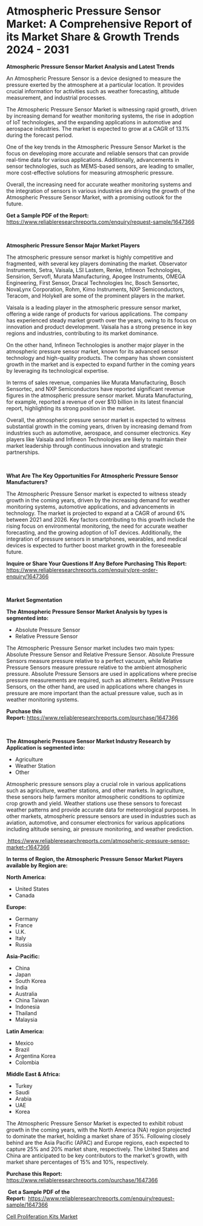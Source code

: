 <p><h1>Atmospheric Pressure Sensor Market: A Comprehensive Report of its Market Share & Growth Trends 2024 - 2031</h1></p><p><strong>Atmospheric Pressure Sensor Market Analysis and Latest Trends</strong></p>
<p><p>An Atmospheric Pressure Sensor is a device designed to measure the pressure exerted by the atmosphere at a particular location. It provides crucial information for activities such as weather forecasting, altitude measurement, and industrial processes.</p><p>The Atmospheric Pressure Sensor Market is witnessing rapid growth, driven by increasing demand for weather monitoring systems, the rise in adoption of IoT technologies, and the expanding applications in automotive and aerospace industries. The market is expected to grow at a CAGR of 13.1% during the forecast period.</p><p>One of the key trends in the Atmospheric Pressure Sensor Market is the focus on developing more accurate and reliable sensors that can provide real-time data for various applications. Additionally, advancements in sensor technologies, such as MEMS-based sensors, are leading to smaller, more cost-effective solutions for measuring atmospheric pressure.</p><p>Overall, the increasing need for accurate weather monitoring systems and the integration of sensors in various industries are driving the growth of the Atmospheric Pressure Sensor Market, with a promising outlook for the future.</p></p>
<p><strong>Get a Sample PDF of the Report:&nbsp;</strong> <a href="https://www.reliableresearchreports.com/enquiry/request-sample/1647366">https://www.reliableresearchreports.com/enquiry/request-sample/1647366</a></p>
<p>&nbsp;</p>
<p><strong>Atmospheric Pressure Sensor Major Market Players</strong></p>
<p><p>The atmospheric pressure sensor market is highly competitive and fragmented, with several key players dominating the market. Observator Instruments, Setra, Vaisala, LSI Lastem, Renke, Infineon Technologies, Sensirion, Servofl, Murata Manufacturing, Apogee Instruments, OMEGA Engineering, First Sensor, Dracal Technologies Inc, Bosch Sensortec, NovaLynx Corporation, Rohm, Kimo Instruments, NXP Semiconductors, Teracom, and Holykell are some of the prominent players in the market.</p><p>Vaisala is a leading player in the atmospheric pressure sensor market, offering a wide range of products for various applications. The company has experienced steady market growth over the years, owing to its focus on innovation and product development. Vaisala has a strong presence in key regions and industries, contributing to its market dominance.</p><p>On the other hand, Infineon Technologies is another major player in the atmospheric pressure sensor market, known for its advanced sensor technology and high-quality products. The company has shown consistent growth in the market and is expected to expand further in the coming years by leveraging its technological expertise.</p><p>In terms of sales revenue, companies like Murata Manufacturing, Bosch Sensortec, and NXP Semiconductors have reported significant revenue figures in the atmospheric pressure sensor market. Murata Manufacturing, for example, reported a revenue of over $10 billion in its latest financial report, highlighting its strong position in the market.</p><p>Overall, the atmospheric pressure sensor market is expected to witness substantial growth in the coming years, driven by increasing demand from industries such as automotive, aerospace, and consumer electronics. Key players like Vaisala and Infineon Technologies are likely to maintain their market leadership through continuous innovation and strategic partnerships.</p></p>
<p>&nbsp;</p>
<p><strong>What Are The Key Opportunities For Atmospheric Pressure Sensor Manufacturers?</strong></p>
<p><p>The Atmospheric Pressure Sensor market is expected to witness steady growth in the coming years, driven by the increasing demand for weather monitoring systems, automotive applications, and advancements in technology. The market is projected to expand at a CAGR of around 6% between 2021 and 2026. Key factors contributing to this growth include the rising focus on environmental monitoring, the need for accurate weather forecasting, and the growing adoption of IoT devices. Additionally, the integration of pressure sensors in smartphones, wearables, and medical devices is expected to further boost market growth in the foreseeable future.</p></p>
<p><strong>Inquire or Share Your Questions If Any Before Purchasing This Report:</strong> <a href="https://www.reliableresearchreports.com/enquiry/pre-order-enquiry/1647366">https://www.reliableresearchreports.com/enquiry/pre-order-enquiry/1647366</a></p>
<p>&nbsp;</p>
<p><strong>Market Segmentation</strong></p>
<p><strong>The Atmospheric Pressure Sensor Market Analysis by types is segmented into:</strong></p>
<p><ul><li>Absolute Pressure Sensor</li><li>Relative Pressure Sensor</li></ul></p>
<p><p>The Atmospheric Pressure Sensor market includes two main types: Absolute Pressure Sensor and Relative Pressure Sensor. Absolute Pressure Sensors measure pressure relative to a perfect vacuum, while Relative Pressure Sensors measure pressure relative to the ambient atmospheric pressure. Absolute Pressure Sensors are used in applications where precise pressure measurements are required, such as altimeters. Relative Pressure Sensors, on the other hand, are used in applications where changes in pressure are more important than the actual pressure value, such as in weather monitoring systems.</p></p>
<p><strong>Purchase this Report:&nbsp;</strong><a href="https://www.reliableresearchreports.com/purchase/1647366">https://www.reliableresearchreports.com/purchase/1647366</a></p>
<p>&nbsp;</p>
<p><strong>The Atmospheric Pressure Sensor Market Industry Research by Application is segmented into:</strong></p>
<p><ul><li>Agriculture</li><li>Weather Station</li><li>Other</li></ul></p>
<p><p>Atmospheric pressure sensors play a crucial role in various applications such as agriculture, weather stations, and other markets. In agriculture, these sensors help farmers monitor atmospheric conditions to optimize crop growth and yield. Weather stations use these sensors to forecast weather patterns and provide accurate data for meteorological purposes. In other markets, atmospheric pressure sensors are used in industries such as aviation, automotive, and consumer electronics for various applications including altitude sensing, air pressure monitoring, and weather prediction.</p></p>
<p><a href="https://www.reliableresearchreports.com/atmospheric-pressure-sensor-market-r1647366">&nbsp;https://www.reliableresearchreports.com/atmospheric-pressure-sensor-market-r1647366</a></p>
<p><strong>In terms of Region, the Atmospheric Pressure Sensor Market Players available by Region are:</strong></p>
<p>
    <p> <strong> North America: </strong>
        <ul>
            <li>United States</li>
            <li>Canada</li>
        </ul>
        </p> 
    <p> <strong> Europe: </strong>
        <ul>
            <li>Germany</li>
            <li>France</li>
            <li>U.K.</li>
            <li>Italy</li>
            <li>Russia</li>
        </ul>
        </p> 
    <p> <strong> Asia-Pacific: </strong>
        <ul>
            <li>China</li>
            <li>Japan</li>
            <li>South Korea</li>
            <li>India</li>
            <li>Australia</li>
            <li>China Taiwan</li>
            <li>Indonesia</li>
            <li>Thailand</li>
            <li>Malaysia</li>
        </ul>
        </p> 
    <p> <strong> Latin America: </strong>
        <ul>
            <li>Mexico</li>
            <li>Brazil</li>
            <li>Argentina Korea</li>
            <li>Colombia</li>
        </ul>
        </p> 
    <p> <strong> Middle East & Africa: </strong>
        <ul>
            <li>Turkey</li>
            <li>Saudi</li>
            <li>Arabia</li>
            <li>UAE</li>
            <li>Korea</li>
        </ul>
    </p>
    </p>
<p><p>The Atmospheric Pressure Sensor Market is expected to exhibit robust growth in the coming years, with the North America (NA) region projected to dominate the market, holding a market share of 35%. Following closely behind are the Asia Pacific (APAC) and Europe regions, each expected to capture 25% and 20% market share, respectively. The United States and China are anticipated to be key contributors to the market's growth, with market share percentages of 15% and 10%, respectively.</p></p>
<p><strong>Purchase this Report: </strong><a href="https://www.reliableresearchreports.com/purchase/1647366">https://www.reliableresearchreports.com/purchase/1647366</a></p>
<p>&nbsp;<strong>Get a Sample PDF of the Report:&nbsp;&nbsp;</strong><a href="https://www.reliableresearchreports.com/enquiry/request-sample/1647366">https://www.reliableresearchreports.com/enquiry/request-sample/1647366</a></p>
<p><strong></strong></p>
<p><p><a href="https://military-diascia-e68.notion.site/Cell-Proliferation-Kits-Market-Outlook-Industry-Overview-and-Forecast-2024-to-2031-fd26d1813fd94fadbace66c7a5ac32f0">Cell Proliferation Kits Market</a></p></p>